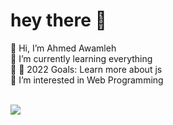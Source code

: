 # hey there 👋


👋 Hi, I’m Ahmed Awamleh<br>
🌱 I’m currently learning everything<br>
🤣 🥅 2022 Goals: Learn more about js <br>
👀 I’m interested in Web Programming <br>



<br>	
<a target="_blank" href="https://www.linkedin.com/in/ahmed-al-awamleh-135781155"><img src="https://img.shields.io/badge/-LinkedIn-0077B5?style=for-the-badge&logo=Linkedin&logoColor=white"></img></a>
&emsp;
